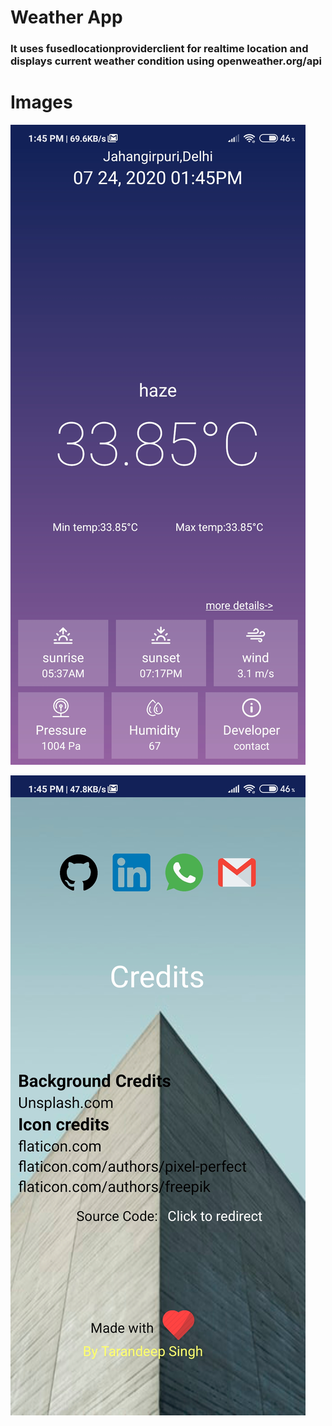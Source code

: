 
# Weather App


### It uses fusedlocationproviderclient for realtime location and displays current weather condition using openweather.org/api

# Images

![img1](https://github.com/taran9873/Weather/blob/master/weather_img1.jpg)

![img2](https://github.com/taran9873/Weather/blob/master/weather_img2.jpg)
